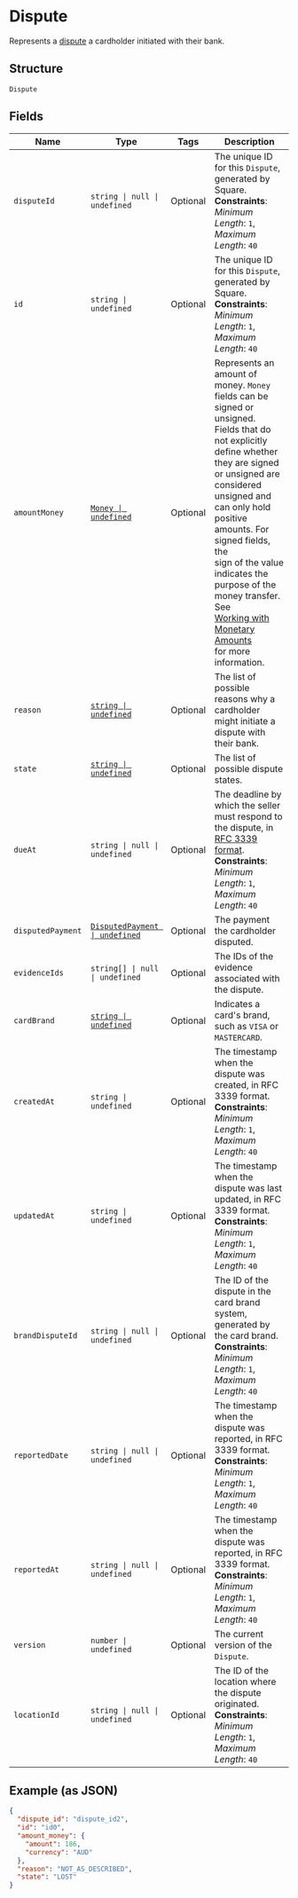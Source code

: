 
# Dispute

Represents a [dispute](https://developer.squareup.com/docs/disputes-api/overview) a cardholder initiated with their bank.

## Structure

`Dispute`

## Fields

| Name | Type | Tags | Description |
|  --- | --- | --- | --- |
| `disputeId` | `string \| null \| undefined` | Optional | The unique ID for this `Dispute`, generated by Square.<br>**Constraints**: *Minimum Length*: `1`, *Maximum Length*: `40` |
| `id` | `string \| undefined` | Optional | The unique ID for this `Dispute`, generated by Square.<br>**Constraints**: *Minimum Length*: `1`, *Maximum Length*: `40` |
| `amountMoney` | [`Money \| undefined`](../../doc/models/money.md) | Optional | Represents an amount of money. `Money` fields can be signed or unsigned.<br>Fields that do not explicitly define whether they are signed or unsigned are<br>considered unsigned and can only hold positive amounts. For signed fields, the<br>sign of the value indicates the purpose of the money transfer. See<br>[Working with Monetary Amounts](https://developer.squareup.com/docs/build-basics/working-with-monetary-amounts)<br>for more information. |
| `reason` | [`string \| undefined`](../../doc/models/dispute-reason.md) | Optional | The list of possible reasons why a cardholder might initiate a<br>dispute with their bank. |
| `state` | [`string \| undefined`](../../doc/models/dispute-state.md) | Optional | The list of possible dispute states. |
| `dueAt` | `string \| null \| undefined` | Optional | The deadline by which the seller must respond to the dispute, in [RFC 3339 format](https://developer.squareup.com/docs/build-basics/common-data-types/working-with-dates).<br>**Constraints**: *Minimum Length*: `1`, *Maximum Length*: `40` |
| `disputedPayment` | [`DisputedPayment \| undefined`](../../doc/models/disputed-payment.md) | Optional | The payment the cardholder disputed. |
| `evidenceIds` | `string[] \| null \| undefined` | Optional | The IDs of the evidence associated with the dispute. |
| `cardBrand` | [`string \| undefined`](../../doc/models/card-brand.md) | Optional | Indicates a card's brand, such as `VISA` or `MASTERCARD`. |
| `createdAt` | `string \| undefined` | Optional | The timestamp when the dispute was created, in RFC 3339 format.<br>**Constraints**: *Minimum Length*: `1`, *Maximum Length*: `40` |
| `updatedAt` | `string \| undefined` | Optional | The timestamp when the dispute was last updated, in RFC 3339 format.<br>**Constraints**: *Minimum Length*: `1`, *Maximum Length*: `40` |
| `brandDisputeId` | `string \| null \| undefined` | Optional | The ID of the dispute in the card brand system, generated by the card brand.<br>**Constraints**: *Minimum Length*: `1`, *Maximum Length*: `40` |
| `reportedDate` | `string \| null \| undefined` | Optional | The timestamp when the dispute was reported, in RFC 3339 format.<br>**Constraints**: *Minimum Length*: `1`, *Maximum Length*: `40` |
| `reportedAt` | `string \| null \| undefined` | Optional | The timestamp when the dispute was reported, in RFC 3339 format.<br>**Constraints**: *Minimum Length*: `1`, *Maximum Length*: `40` |
| `version` | `number \| undefined` | Optional | The current version of the `Dispute`. |
| `locationId` | `string \| null \| undefined` | Optional | The ID of the location where the dispute originated.<br>**Constraints**: *Minimum Length*: `1`, *Maximum Length*: `40` |

## Example (as JSON)

```json
{
  "dispute_id": "dispute_id2",
  "id": "id0",
  "amount_money": {
    "amount": 186,
    "currency": "AUD"
  },
  "reason": "NOT_AS_DESCRIBED",
  "state": "LOST"
}
```

